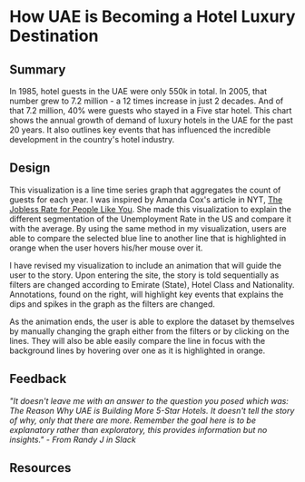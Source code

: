 # How UAE is Becoming a Hotel Luxury Destination
## Summary
In 1985, hotel guests in the UAE were only 550k in total. In 2005, that number grew to 7.2 million - a 12 times increase in just 2 decades. And of that 7.2 million, 40% were guests who stayed in a Five star hotel. This chart shows the annual growth of demand of luxury hotels in the UAE for the past 20 years. It also outlines key events that has influenced the incredible development in the country's hotel industry.
## Design
This visualization is a line time series graph that aggregates the count of guests for each year. I was inspired by Amanda Cox's article in NYT, [The Jobless Rate for People Like You](https://archive.nytimes.com/www.nytimes.com/interactive/2009/11/06/business/economy/unemployment-lines.html). She made this visualization to explain the different segmentation of the Unemployment Rate in the US and compare it with the average. By using the same method in my visualization, users are able to compare the selected blue line to another line that is highlighted in orange when the user hovers his/her mouse over it.

I have revised my visualization to include an animation that will guide the user to the story. Upon entering the site, the story is told sequentially as filters are changed according to Emirate (State), Hotel Class and Nationality. Annotations, found on the right, will highlight key events that explains the dips and spikes in the graph as the filters are changed.

As the animation ends, the user is able to explore the dataset by themselves by manually changing the graph either from the filters or by clicking on the lines. They will also be able easily compare the line in focus with the background lines by hovering over one as it is highlighted in orange.

## Feedback
*"It doesn't leave me with an answer to the question you posed which was: The Reason Why UAE is Building More 5-Star Hotels.  It doesn't tell the story of why, only that there are more. Remember the goal here is to be explanatory rather than exploratory, this provides information but no insights." - From Randy J in Slack*





## Resources

